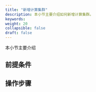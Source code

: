 ```yaml
---
title: "新增计算集群"
description: 本小节主要介绍如何新增计算集群。 
keywords: 
weight: 20
collapsible: false
draft: false
---
```


本小节主要介绍


## 前提条件



## 操作步骤


